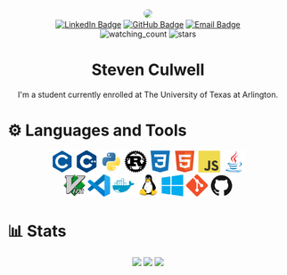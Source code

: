 
<div align="center">
  <img src="https://user-images.githubusercontent.com/13501575/236774557-cb3cb8bc-49f8-4e40-be6b-45c4a8b58396.gif" style="border-radius:50%" width=200 heigh=200 />
  <div id="badges">
    <a href="https://www.linkedin.com/in/steven-culwell-5b92b3239/"><img src="https://img.shields.io/badge/LinkedIn-blue?style=for-the-badge&logo=linkedin&logoColor=white" alt="LinkedIn Badge"/></a>
    <a href="https://beastwick18.github.io"><img src="https://img.shields.io/badge/GitHub-121212?style=for-the-badge&logo=github&logoColor=white" alt="GitHub Badge"/></a>
    <a href="mailto:bradculwell@pm.me"><img src="https://img.shields.io/badge/Email-A33?style=for-the-badge&logo=gmail&logoColor=white" alt="Email Badge"/></a>
  </div>
  <div id="stats">
    <img src="https://komarev.com/ghpvc/?username=Beastwick18&color=ff69b4&abbreviated=true" alt="watching_count" />
    <img src="https://img.shields.io/github/stars/Beastwick18?style=flat&label=Stars&color=orange" alt="stars">
  </div>
  <h1>
    Steven Culwell
  </h1>
  <p>
    I'm a student currently enrolled at The University of Texas at Arlington.
  </p>
</div>

# ⚙️ Languages and Tools
<div align="center">
  <!-- C !--> <img src="https://github.com/devicons/devicon/blob/master/icons/c/c-plain.svg" title="C"  alt="C" width="40" height="40"/>
  <!-- C++ !--> <img src="https://github.com/devicons/devicon/blob/master/icons/cplusplus/cplusplus-plain.svg" title="C++"  alt="C++" width="40" height="40"/>

  <!-- Python !--> <img src="https://github.com/devicons/devicon/blob/master/icons/python/python-original.svg" title="Python" alt="Python" width="40" height="40"/>
  <!-- Rust !--> <img src="https://github.com/devicons/devicon/blob/master/icons/rust/rust-original.svg" title="Rust" alt="Rust" width="40" height="40"/>
  <!-- CSS !--> <img src="https://github.com/devicons/devicon/blob/master/icons/css3/css3-plain.svg"  title="CSS3" alt="CSS" width="40" height="40"/>
  <!-- HTML !--> <img src="https://github.com/devicons/devicon/blob/master/icons/html5/html5-original.svg" title="HTML5" alt="HTML" width="40" height="40"/>
  <!-- JavaScript !--> <img src="https://github.com/devicons/devicon/blob/master/icons/javascript/javascript-original.svg" title="JavaScript" alt="JavaScript" width="40" height="40"/>
  <!-- Java !--> <img src="https://github.com/devicons/devicon/blob/master/icons/java/java-original.svg" title="Java" alt="Java" width="40" height="40"/>
  <br/>
  <!-- Vim !--> <img src="https://github.com/devicons/devicon/blob/master/icons/vim/vim-original.svg" title="Vim" alt="Vim" width="40" height="40"/>
  <!-- VSCode !--> <img src="https://github.com/devicons/devicon/blob/master/icons/vscode/vscode-original.svg" title="VSCode" alt="VSCode" width="40" height="40"/>
  <!-- Docker !--> <img src="https://github.com/devicons/devicon/blob/master/icons/docker/docker-plain.svg" title="Docker" alt="Docker" width="40" height="40"/>
  <!-- Linux !--> <img src="https://github.com/devicons/devicon/blob/master/icons/linux/linux-original.svg" title="Linux" alt="Linux" width="40" height="40"/>
  <!-- Windows !--> <img src="https://github.com/devicons/devicon/blob/master/icons/windows8/windows8-original.svg" title="Windows" alt="Windows" width="40" height="40"/>
  <!-- Git !--> <img src="https://github.com/devicons/devicon/blob/master/icons/git/git-original.svg" title="Git" alt="Git" width="40" height="40"/>
  <!-- GitHub !--> <img src="https://github.com/devicons/devicon/blob/master/icons/github/github-original.svg" title="GitHub" alt="GitHub" width="40" height="40"/>
  
  
  
  
</div>

# 📊 Stats
<!-- <img align="center" src="https://github-readme-stats.vercel.app/api?username=beastwick18&show_icons=true&locale=en&count_private=true&layout=compact&hide_border=true&bg_color=0D1117&theme=algolia" alt=">Steven's github stats" /> !-->
<div align="center">
  <img src="https://github-profile-summary-cards.vercel.app/api/cards/profile-details?username=Beastwick18&theme=tokyonight&count_private=true" />
  <img src="https://github-profile-summary-cards.vercel.app/api/cards/stats?username=Beastwick18&theme=tokyonight&count_private=true" />
  <img src="https://github-readme-streak-stats.herokuapp.com/?user=Beastwick18&hide_border=true&card_width=338&theme=tokyonight" />
<!--   <img src="https://github-readme-stats.vercel.app/api/top-langs/?username=beastwick18&langs_count=8&count_private=true&layout=compact&hide_border=true&bg_color=0D1117&theme=algolia" /> -->
</div>
